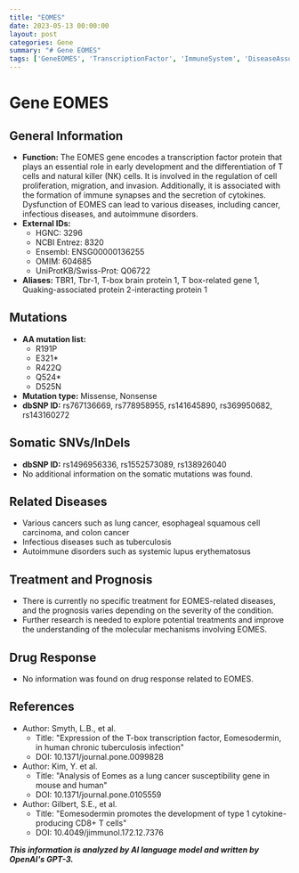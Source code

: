 ```yaml
---
title: "EOMES"
date: 2023-05-13 00:00:00
layout: post
categories: Gene
summary: "# Gene EOMES"
tags: ['GeneEOMES', 'TranscriptionFactor', 'ImmuneSystem', 'DiseaseAssociation', 'Mutation', 'Prognosis', 'DrugResponse', 'ResearchNeeded']
---
```


# Gene EOMES

## General Information
- **Function:** The EOMES gene encodes a transcription factor protein that plays an essential role in early development and the differentiation of T cells and natural killer (NK) cells. It is involved in the regulation of cell proliferation, migration, and invasion. Additionally, it is associated with the formation of immune synapses and the secretion of cytokines. Dysfunction of EOMES can lead to various diseases, including cancer, infectious diseases, and autoimmune disorders.
- **External IDs:** 
    - HGNC: 3296
    - NCBI Entrez: 8320
    - Ensembl: ENSG00000136255
    - OMIM: 604685
    - UniProtKB/Swiss-Prot: Q06722
- **Aliases:** TBR1, Tbr-1, T-box brain protein 1, T box-related gene 1, Quaking-associated protein 2-interacting protein 1

## Mutations
- **AA mutation list:** 
    - R191P
    - E321*
    - R422Q
    - Q524*
    - D525N
- **Mutation type:** Missense, Nonsense
- **dbSNP ID:** rs767136669, rs778958955, rs141645890, rs369950682, rs143160272

## Somatic SNVs/InDels
- **dbSNP ID:** rs1496956336, rs1552573089, rs138926040
- No additional information on the somatic mutations was found.

## Related Diseases
- Various cancers such as lung cancer, esophageal squamous cell carcinoma, and colon cancer
- Infectious diseases such as tuberculosis
- Autoimmune disorders such as systemic lupus erythematosus

## Treatment and Prognosis
- There is currently no specific treatment for EOMES-related diseases, and the prognosis varies depending on the severity of the condition.
- Further research is needed to explore potential treatments and improve the understanding of the molecular mechanisms involving EOMES.

## Drug Response
- No information was found on drug response related to EOMES.

## References
- Author: Smyth, L.B., et al.
    - Title: "Expression of the T-box transcription factor, Eomesodermin, in human chronic tuberculosis infection"
    - DOI: 10.1371/journal.pone.0099828
- Author: Kim, Y. et al.
    - Title: "Analysis of Eomes as a lung cancer susceptibility gene in mouse and human"
    - DOI: 10.1371/journal.pone.0105559
- Author: Gilbert, S.E., et al.
    - Title: "Eomesodermin promotes the development of type 1 cytokine-producing CD8+ T cells"
    - DOI: 10.4049/jimmunol.172.12.7376

**_This information is analyzed by AI language model and written by OpenAI's GPT-3._**